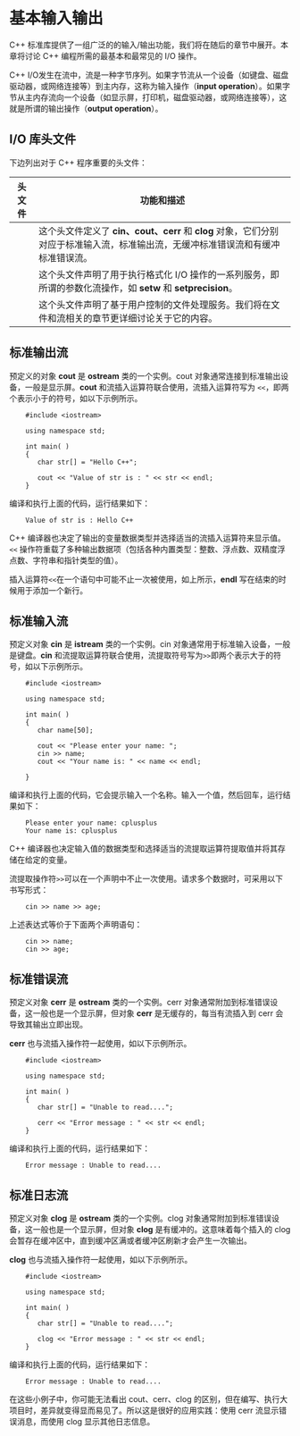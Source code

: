 # 基本输入输出

C++ 标准库提供了一组广泛的的输入/输出功能，我们将在随后的章节中展开。本章将讨论 C++ 编程所需的最基本和最常见的 I/O 操作。

C++ I/O发生在流中，流是一种字节序列。如果字节流从一个设备（如键盘、磁盘驱动器，或网络连接等）到主内存，这称为输入操作（**input operation**）。如果字节从主内存流向一个设备（如显示屏，打印机，磁盘驱动器，或网络连接等），这就是所谓的输出操作（**output operation**）。

## I/O 库头文件

下边列出对于 C++ 程序重要的头文件：

| 头文件     | 功能和描述                                                   |
| ---------- | ------------------------------------------------------------ |
| <iostream> | 这个头文件定义了 **cin、cout、cerr** 和 **clog** 对象，它们分别对应于标准输入流，标准输出流，无缓冲标准错误流和有缓冲标准错误流。 |
| <iomanip>  | 这个头文件声明了用于执行格式化 I/O 操作的一系列服务，即所谓的参数化流操作，如 **setw** 和 **setprecision**。 |
| <fstream>  | 这个头文件声明了基于用户控制的文件处理服务。我们将在文件和流相关的章节更详细讨论关于它的内容。 |

## 标准输出流

预定义的对象 **cout** 是 **ostream** 类的一个实例。cout 对象通常连接到标准输出设备，一般是显示屏。**cout** 和流插入运算符联合使用，流插入运算符写为 `<<`，即两个表示小于的符号，如以下示例所示。

```
    #include <iostream>

    using namespace std;

    int main( )
    {
       char str[] = "Hello C++";

       cout << "Value of str is : " << str << endl;
    }
```

编译和执行上面的代码，运行结果如下：

```
    Value of str is : Hello C++
```

C++ 编译器也决定了输出的变量数据类型并选择适当的流插入运算符来显示值。`<<` 操作符重载了多种输出数据项（包括各种内置类型：整数、浮点数、双精度浮点数、字符串和指针类型的值）。

插入运算符`<<`在一个语句中可能不止一次被使用，如上所示，**endl** 写在结束的时候用于添加一个新行。

## 标准输入流

预定义对象 **cin** 是 **istream** 类的一个实例。cin 对象通常用于标准输入设备，一般是键盘。**cin** 和流提取运算符联合使用，流提取符号写为`>>`即两个表示大于的符号，如以下示例所示。

```
    #include <iostream>

    using namespace std;

    int main( )
    {
       char name[50];

       cout << "Please enter your name: ";
       cin >> name;
       cout << "Your name is: " << name << endl;

    }
```

编译和执行上面的代码，它会提示输入一个名称。输入一个值，然后回车，运行结果如下：

```
    Please enter your name: cplusplus
    Your name is: cplusplus
```

C++ 编译器也决定输入值的数据类型和选择适当的流提取运算符提取值并将其存储在给定的变量。

流提取操作符`>>`可以在一个声明中不止一次使用。请求多个数据时，可采用以下书写形式：

```
    cin >> name >> age;
```

上述表达式等价于下面两个声明语句：

```
    cin >> name;
    cin >> age;
```

## 标准错误流

预定义对象 **cerr** 是 **ostream** 类的一个实例。cerr 对象通常附加到标准错误设备，这一般也是一个显示屏，但对象 **cerr** 是无缓存的，每当有流插入到 cerr 会导致其输出立即出现。

**cerr** 也与流插入操作符一起使用，如以下示例所示。

```
    #include <iostream>

    using namespace std;

    int main( )
    {
       char str[] = "Unable to read....";

       cerr << "Error message : " << str << endl;
    }
```

编译和执行上面的代码，运行结果如下：

```
    Error message : Unable to read....
```

## 标准日志流

预定义对象 **clog** 是 **ostream** 类的一个实例。clog 对象通常附加到标准错误设备，这一般也是一个显示屏，但对象 **clog** 是有缓冲的。这意味着每个插入的 clog 会暂存在缓冲区中，直到缓冲区满或者缓冲区刷新才会产生一次输出。

**clog** 也与流插入操作符一起使用，如以下示例所示。

```
    #include <iostream>

    using namespace std;

    int main( )
    {
       char str[] = "Unable to read....";

       clog << "Error message : " << str << endl;
    }
```

编译和执行上面的代码，运行结果如下：

```
    Error message : Unable to read....
```

在这些小例子中，你可能无法看出 cout、cerr、clog 的区别，但在编写、执行大项目时，差异就变得显而易见了。所以这是很好的应用实践：使用 cerr 流显示错误消息，而使用 clog 显示其他日志信息。